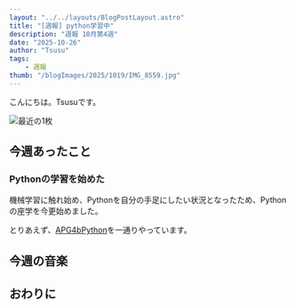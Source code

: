 ```yaml
---
layout: "../../layouts/BlogPostLayout.astro"
title: "[週報] python学習中"
description: "週報 10月第4週"
date: "2025-10-26"
author: "Tsusu"
tags:
    - 週報
thumb: "/blogImages/2025/1019/IMG_8559.jpg"
---
```


こんにちは。Tsusuです。

![最近の1枚](/blogImages/2025/1019/IMG_8559.jpg)
## 今週あったこと
### Pythonの学習を始めた
機械学習に触れ始め、Pythonを自分の手足にしたい状況となったため、Pythonの座学を今更始めました。

とりあえず、[APG4bPython](https://atcoder.jp/contests/APG4bPython)を一通りやっています。



## 今週の音楽

## おわりに
